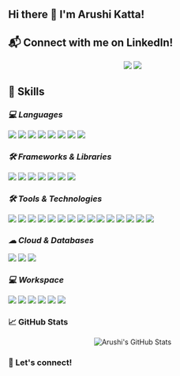 ## Hi there 👋 I'm Arushi Katta!

## 📬 Connect with me on LinkedIn!
<p align="center">
  <a href="https://www.linkedin.com/in/arushi-katta"><img src="https://img.shields.io/badge/-LinkedIn-0077B5?style=for-the-badge&logo=linkedin&logoColor=white"></a>
  <a href="mailto:ashirkatta@gmail.com"><img src="https://img.shields.io/badge/-Email-D14836?style=for-the-badge&logo=gmail&logoColor=white"></a>
</p>

## 🚀 Skills
### *💻 Languages*
<p>
  <img src="https://img.shields.io/badge/-Python-3776AB?style=flat&logo=python&logoColor=white">
  <img src="https://img.shields.io/badge/-R-276DC3?style=flat&logo=r&logoColor=white">
  <img src="https://img.shields.io/badge/-Java-007396?style=flat&logo=java&logoColor=white">
  <img src="https://img.shields.io/badge/-C-00599C?style=flat&logo=c&logoColor=white">
  <img src="https://img.shields.io/badge/-MATLAB-0076A8?style=flat&logo=mathworks&logoColor=white">
  <img src="https://img.shields.io/badge/-HTML5-E34F26?style=flat&logo=html5&logoColor=white">
  <img src="https://img.shields.io/badge/-CSS3-1572B6?style=flat&logo=css3&logoColor=white">
  <img src="https://img.shields.io/badge/-JavaScript-F7DF1E?style=flat&logo=javascript&logoColor=black">
</p>

### *🛠 Frameworks & Libraries*
<p>
  <img src="https://img.shields.io/badge/-React-61DAFB?style=flat&logo=react&logoColor=white">
  <img src="https://img.shields.io/badge/-Next.js-000000?style=flat&logo=nextdotjs&logoColor=white">
  <img src="https://img.shields.io/badge/-Express.js-000000?style=flat&logo=express&logoColor=white">
  <img src="https://img.shields.io/badge/-Tailwind%20CSS-38B2AC?style=flat&logo=tailwind-css&logoColor=white">
  <img src="https://img.shields.io/badge/-TensorFlow-FF6F00?style=flat&logo=tensorflow&logoColor=white">
  <img src="https://img.shields.io/badge/-Pandas-150458?style=flat&logo=pandas&logoColor=white">
  <img src="https://img.shields.io/badge/-NumPy-013243?style=flat&logo=numpy&logoColor=white">
</p>

### *🛠 Tools & Technologies*
<p>
  <img src="https://img.shields.io/badge/-Git-F05032?style=flat&logo=git&logoColor=white">
  <img src="https://img.shields.io/badge/-GitHub-181717?style=flat&logo=github&logoColor=white">
  <img src="https://img.shields.io/badge/-Docker-2496ED?style=flat&logo=docker&logoColor=white">
  <img src="https://img.shields.io/badge/-Kubernetes-326CE5?style=flat&logo=kubernetes&logoColor=white">
  <img src="https://img.shields.io/badge/-AWS-232F3E?style=flat&logo=amazon-aws&logoColor=white">
  <img src="https://img.shields.io/badge/-VS%20Code-007ACC?style=flat&logo=visual-studio-code&logoColor=white">
  <img src="https://img.shields.io/badge/-PyCharm-000000?style=flat&logo=pycharm&logoColor=white">
  <img src="https://img.shields.io/badge/-Ubuntu-E95420?style=flat&logo=ubuntu&logoColor=white">
  <img src="https://img.shields.io/badge/-SQL%20Workbench-4479A1?style=flat&logo=mysql&logoColor=white">
  <img src="https://img.shields.io/badge/-MongoDB%20Compass-47A248?style=flat&logo=mongodb&logoColor=white">
  <img src="https://img.shields.io/badge/-Anaconda-44A833?style=flat&logo=anaconda&logoColor=white">
  <img src="https://img.shields.io/badge/-Jupyter-DA5B0B?style=flat&logo=jupyter&logoColor=white">
  <img src="https://img.shields.io/badge/-Google%20Colab-F9AB00?style=flat&logo=google-colab&logoColor=white">
  <img src="https://img.shields.io/badge/-Figma-F24E1E?style=flat&logo=figma&logoColor=white">
  <img src="https://img.shields.io/badge/-MATLAB-0076A8?style=flat&logo=mathworks&logoColor=white">
</p>

### *☁ Cloud & Databases*
<p>
  <img src="https://img.shields.io/badge/-AWS-232F3E?style=flat&logo=amazon-aws&logoColor=white">
  <img src="https://img.shields.io/badge/-SQL-4479A1?style=flat&logo=mysql&logoColor=white">
  <img src="https://img.shields.io/badge/-MongoDB-47A248?style=flat&logo=mongodb&logoColor=white">
</p>

### *💻 Workspace*
<p>
  <img src="https://img.shields.io/badge/-Linux-FCC624?style=flat&logo=linux&logoColor=black">
  <img src="https://img.shields.io/badge/-Ubuntu-E95420?style=flat&logo=ubuntu&logoColor=white">
  <img src="https://img.shields.io/badge/-Windows-0078D6?style=flat&logo=windows&logoColor=white">
  <img src="https://img.shields.io/badge/-WSL-4D4D4D?style=flat&logo=windows-terminal&logoColor=white">
  <img src="https://img.shields.io/badge/-VS%20Code-007ACC?style=flat&logo=visual-studio-code&logoColor=white">
  <img src="https://img.shields.io/badge/-Docker-2496ED?style=flat&logo=docker&logoColor=white">
</p>



### 📈 GitHub Stats

<p align="center">
  <img src="https://github-readme-stats.vercel.app/api?username=aruk04&show_icons=true&theme=tokyonight" alt="Arushi's GitHub Stats"/>
</p>


### 🚀 Let's connect!

